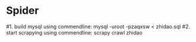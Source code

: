 # Spider
#1. build mysql using commendline: mysql -uroot -pzaqxsw < zhidao.sql
#2. start scrapying using commendline: scrapy crawl zhidao